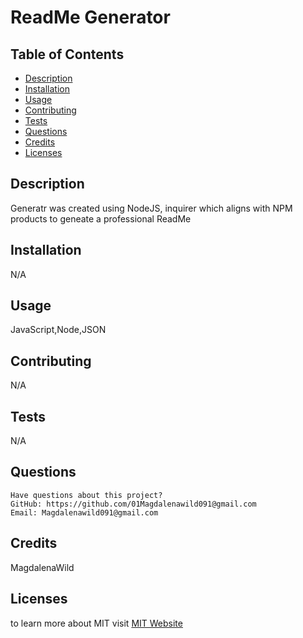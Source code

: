 # ReadMe Generator



## Table of Contents
* [Description](#description)
* [Installation](#installation)
* [Usage](#usage)
* [Contributing](#contributing)
* [Tests](#tests)
* [Questions](#questions)
* [Credits](#credits)
* [Licenses](#licenses)

## Description
Generatr was created using NodeJS, inquirer which aligns with NPM products to geneate a professional ReadMe
## Installation
N/A
## Usage
JavaScript,Node,JSON
## Contributing
N/A
## Tests
N/A
## Questions

    Have questions about this project?  
    GitHub: https://github.com/01Magdalenawild091@gmail.com  
    Email: Magdalenawild091@gmail.com

## Credits
MagdalenaWild


## Licenses
to learn more about MIT visit [MIT Website](https://opensource.org/license/MIT)
        
  